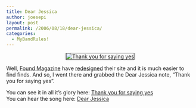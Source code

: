```yaml
---
title: Dear Jessica
author: joesepi
layout: post
permalink: /2006/08/18/dear-jessica/
categories:
  - MyBandRules!
---
```

<p align="center">
  <img border="1" alt="Thank you for saying yes" id="image38" src="http://www.joesepi.com/wp-content/uploads/2006/08/thankyouforsayingyes.jpg" />
</p>

Well, <a target="_blank" title="Found Fucking Magazine -- Also look for Dirty Found" href="http://www.foundmagazine.com">Found Magazine</a> have <a target="_blank" title="The Real Arthur Jones!!" href="http://www.byarthurjones.com/">redesigned</a> their site and it is much easier to find finds. And so, I went there and grabbed the Dear Jessica note, &#8220;Thank you for saying yes&#8221;.

You can see it in all it&#8217;s glory here: <a target="_blank" title="Dear Jessica note -- Thank you for saying yes" href="http://www.foundmagazine.com/find/652">Thank you for saying yes</a><br>
You can hear the song here: <a title="The Sepi Sessions" target="_blank" href="http://www.joesepi.com/sessions">Dear Jessica</a>

